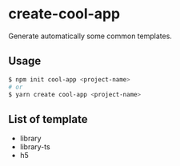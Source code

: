 # create-cool-app

Generate automatically some common templates.

## Usage

```sh
$ npm init cool-app <project-name>
# or
$ yarn create cool-app <project-name>
```

## List of template

- library
- library-ts
- h5
